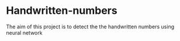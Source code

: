 # Handwritten-numbers
The aim of this project is to detect the the handwritten numbers  using neural network 
